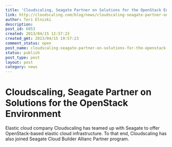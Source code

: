 ```yaml
---
title: 'Cloudscaling, Seagate Partner on Solutions for the OpenStack Environment'
link: http://cloudscaling.com/blog/news/cloudscaling-seagate-partner-on-solutions-for-the-openstack-environment/
author: Teri Elniski
description: 
post_id: 6053
created: 2013/04/15 12:57:23
created_gmt: 2013/04/15 19:57:23
comment_status: open
post_name: cloudscaling-seagate-partner-on-solutions-for-the-openstack-environment
status: publish
post_type: post
layout: post
category: news
---
```


# Cloudscaling, Seagate Partner on Solutions for the OpenStack Environment

Elastic cloud company Cloudscaling has teamed up with Seagate to offer OpenStack-based elastic cloud infrastructure. To that end, Cloudscaling has also joined Seagate Cloud Builder Allianc Partner program.